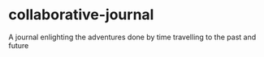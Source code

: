 # collaborative-journal
A journal enlighting the adventures done by time travelling to the past and future
